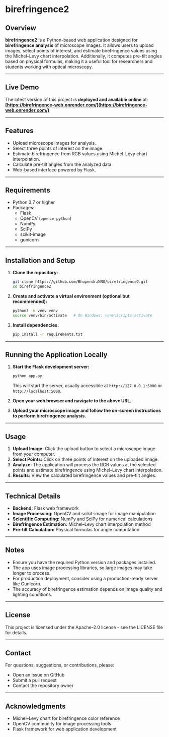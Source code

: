 # birefringence2

## Overview

**birefringence2** is a Python-based web application designed for **birefringence analysis** of microscope images. It allows users to upload images, select points of interest, and estimate birefringence values using the Michel–Levy chart interpolation. Additionally, it computes pre-tilt angles based on physical formulas, making it a useful tool for researchers and students working with optical microscopy.

---

## Live Demo

The latest version of this project is **deployed and available online** at:  
**[https://birefringence-web.onrender.com/](https://birefringence-web.onrender.com/)**

---
## Features

- Upload microscope images for analysis.
- Select three points of interest on the image.
- Estimate birefringence from RGB values using Michel–Levy chart interpolation.
- Calculate pre-tilt angles from the analyzed data.
- Web-based interface powered by Flask.

---

## Requirements

- Python 3.7 or higher
- Packages:
  - Flask
  - OpenCV (`opencv-python`)
  - NumPy
  - SciPy
  - scikit-image
  - gunicorn

---

## Installation and Setup

1. **Clone the repository:**

   ```bash
   git clone https://github.com/BhupendraNNU/birefringence2.git
   cd birefringence2
   ```

2. **Create and activate a virtual environment (optional but recommended):**

   ```bash
   python3 -m venv venv
   source venv/bin/activate   # On Windows: venv\Scripts\activate
   ```

3. **Install dependencies:**

   ```bash
   pip install -r requirements.txt
   ```

---

## Running the Application Locally

1. **Start the Flask development server:**

   ```bash
   python app.py
   ```

   This will start the server, usually accessible at `http://127.0.0.1:5000` or `http://localhost:5000`.

2. **Open your web browser and navigate to the above URL.**

3. **Upload your microscope image and follow the on-screen instructions to perform birefringence analysis.**

---

## Usage

1. **Upload Image:** Click the upload button to select a microscope image from your computer.
2. **Select Points:** Click on three points of interest on the uploaded image.
3. **Analyze:** The application will process the RGB values at the selected points and estimate birefringence using Michel–Levy chart interpolation.
4. **Results:** View the calculated birefringence values and pre-tilt angles.

---

## Technical Details

- **Backend:** Flask web framework
- **Image Processing:** OpenCV and scikit-image for image manipulation
- **Scientific Computing:** NumPy and SciPy for numerical calculations
- **Birefringence Estimation:** Michel–Levy chart interpolation method
- **Pre-tilt Calculation:** Physical formulas for angle computation

---

## Notes

- Ensure you have the required Python version and packages installed.
- The app uses image processing libraries, so large images may take longer to process.
- For production deployment, consider using a production-ready server like Gunicorn.
- The accuracy of birefringence estimation depends on image quality and lighting conditions.

---

## License

This project is licensed under the Apache-2.0 license - see the LICENSE file for details.

---

## Contact

For questions, suggestions, or contributions, please:
- Open an issue on GitHub
- Submit a pull request
- Contact the repository owner

---

## Acknowledgments

- Michel–Levy chart for birefringence color reference
- OpenCV community for image processing tools
- Flask framework for web application development
